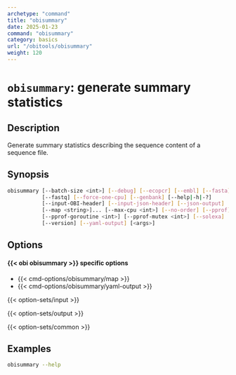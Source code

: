 ```yaml
---
archetype: "command"
title: "obisummary"
date: 2025-01-23
command: "obisummary"
category: basics
url: "/obitools/obisummary"
weight: 120
---
```


# `obisummary`: generate summary statistics

## Description 

Generate summary statistics describing the sequence content of a sequence file.

## Synopsis

```bash
obisummary [--batch-size <int>] [--debug] [--ecopcr] [--embl] [--fasta]
           [--fastq] [--force-one-cpu] [--genbank] [--help|-h|-?]
           [--input-OBI-header] [--input-json-header] [--json-output]
           [--map <string>]... [--max-cpu <int>] [--no-order] [--pprof]
           [--pprof-goroutine <int>] [--pprof-mutex <int>] [--solexa]
           [--version] [--yaml-output] [<args>]
```

## Options

#### {{< obi obisummary >}} specific options

- {{< cmd-options/obisummary/map >}}
- {{< cmd-options/obisummary/yaml-output >}}

{{< option-sets/input >}}

{{< option-sets/output >}}

{{< option-sets/common >}}

## Examples

```bash
obisummary --help
```
